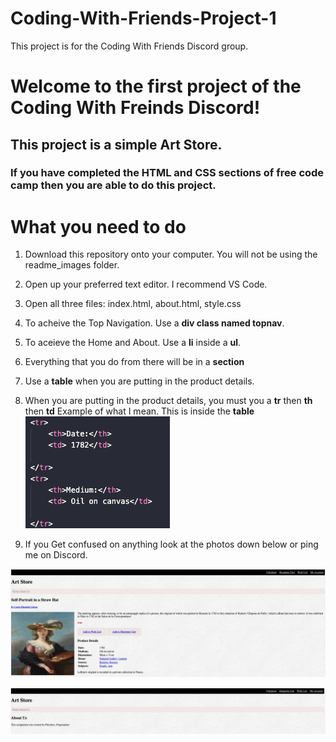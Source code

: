 # Coding-With-Friends-Project-1
This project is for the Coding With Friends Discord group. 
# Welcome to the first project of the Coding With Freinds Discord!
## This project is a simple Art Store.
### If you have completed the HTML and CSS sections of free code camp then you are able to do this project.

# What you need to do
1. Download this repository onto your computer. You will not be using the readme_images folder.
2. Open up your preferred text editor. I recommend VS Code.
3. Open all three files: index.html, about.html, style.css
4. To acheive the Top Navigation. Use a **div class named topnav**.
5. To aceieve the Home and About. Use a **li** inside a **ul**.
6. Everything that you do from there will be in a **section**
7. Use a **table** when you are putting in the product details. 
8. When you are putting in the product details, you must you a **tr** then **th** then **td**
    Example of what I mean. This is inside the **table**
    ![screenshot of art store](readme_image/helper.jpg)
    
9. If you Get confused on anything look at the photos down below or ping me on Discord. 

![screenshot of art store](readme_image/art_store.jpg)

![screenshot of art about us](readme_image/about_us.jpg)
